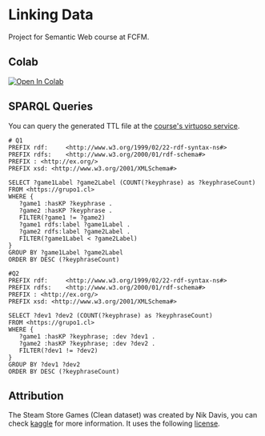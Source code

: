 # Linking Data
Project for Semantic Web course at FCFM.

## Colab
[![Open In Colab]([https://colab.research.google.com/assets/colab-badge.svg)](https://colab.research.google.com/github/iPolarisu/linking-data/blob/main/steam_games_keyword_linker.ipynb)

## SPARQL Queries
You can query the generated TTL file at the [course's virtuoso service](https://cc7220.dcc.uchile.cl:8900/sparql).

```sparql
# Q1
PREFIX rdf:     <http://www.w3.org/1999/02/22-rdf-syntax-ns#> 
PREFIX rdfs:    <http://www.w3.org/2000/01/rdf-schema#> 
PREFIX : <http://ex.org/> 
PREFIX xsd: <http://www.w3.org/2001/XMLSchema#>

SELECT ?game1Label ?game2Label (COUNT(?keyphrase) as ?keyphraseCount)
FROM <https://grupo1.cl>
WHERE {
   ?game1 :hasKP ?keyphrase .
   ?game2 :hasKP ?keyphrase .
   FILTER(?game1 != ?game2)
   ?game1 rdfs:label ?game1Label .
   ?game2 rdfs:label ?game2Label .
   FILTER(?game1Label < ?game2Label)
}
GROUP BY ?game1Label ?game2Label
ORDER BY DESC (?keyphraseCount)
```

```sparql
#Q2
PREFIX rdf:     <http://www.w3.org/1999/02/22-rdf-syntax-ns#> 
PREFIX rdfs:    <http://www.w3.org/2000/01/rdf-schema#> 
PREFIX : <http://ex.org/> 
PREFIX xsd: <http://www.w3.org/2001/XMLSchema#>

SELECT ?dev1 ?dev2 (COUNT(?keyphrase) as ?keyphraseCount)
FROM <https://grupo1.cl>
WHERE {
   ?game1 :hasKP ?keyphrase; :dev ?dev1 .
   ?game2 :hasKP ?keyphrase; :dev ?dev2 .
   FILTER(?dev1 != ?dev2)
}
GROUP BY ?dev1 ?dev2
ORDER BY DESC (?keyphraseCount)
```

## Attribution
The Steam Store Games (Clean dataset) was created by Nik Davis, you can check [kaggle](https://www.kaggle.com/datasets/nikdavis/steam-store-games/) for more information. It uses the following [license]( https://creativecommons.org/licenses/by/4.0/).
